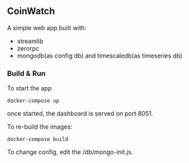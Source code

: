 ## CoinWatch


A simple web app built with:
 * streamlib
 * zerorpc
 * mongodb(as config db) and timescaledb(as timeseries db)


### Build & Run

To start the app
```shell
docker-compose up
```
once started, the dashboard is served on port 8051. 


To re-build the images:
```shell
docker-compose build
```


To change config, edit the /db/mongo-init.js.